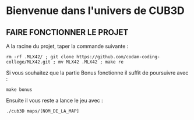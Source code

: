 # Bienvenue dans l'univers de CUB3D

## FAIRE FONCTIONNER LE PROJET

A la racine du projet, taper la commande suivante :

```
rm -rf .MLX42/ ; git clone https://github.com/codam-coding-college/MLX42.git ; mv MLX42 .MLX42 ; make re
```
Si vous souhaitez que la partie Bonus fonctionne il suffit de poursuivre avec :

```
make bonus
```
Ensuite il vous reste a lance le jeu avec :

```
./cub3D maps/[NOM_DE_LA_MAP]
```
